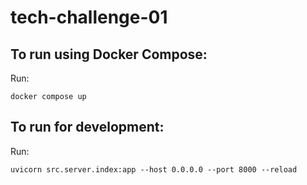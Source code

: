 # tech-challenge-01

## To run using Docker Compose:
Run:
```
docker compose up
```
## To run for development:
Run:
```
uvicorn src.server.index:app --host 0.0.0.0 --port 8000 --reload
```